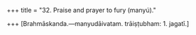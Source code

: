 +++
title = "32. Praise and prayer to fury (manyú)."

+++
[Brahmāskanda.—manyudāivatam. trāiṣṭubham: 1. jagatī.]
